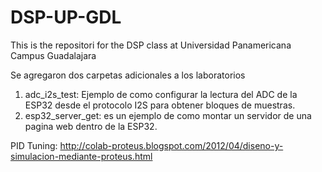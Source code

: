 # DSP-UP-GDL
This is the repositori for the DSP class at Universidad Panamericana Campus Guadalajara

Se agregaron dos carpetas adicionales a los laboratorios
1. adc_i2s_test: Ejemplo de como configurar la lectura del ADC de la ESP32 desde el protocolo I2S para obtener bloques de muestras.
2. esp32_server_get: es un ejemplo de como montar un servidor de una pagina web dentro de la ESP32.

PID Tuning: http://colab-proteus.blogspot.com/2012/04/diseno-y-simulacion-mediante-proteus.html
